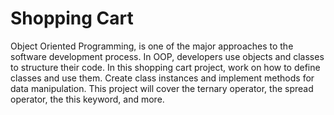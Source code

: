 # Shopping Cart
  Object Oriented Programming, is one of the major approaches to the software development process. In OOP, developers use objects and classes to structure their code.  In this shopping cart project, work on how to define classes and use them.  Create class instances and implement methods for data manipulation.  This project will cover the ternary operator, the spread operator, the this keyword, and more.
